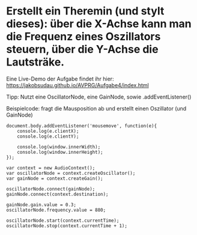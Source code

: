 # Erstellt ein Theremin (und stylt dieses): über die X-Achse kann man die Frequenz eines Oszillators steuern, über die Y-Achse die Lautsträke.

Eine Live-Demo der Aufgabe findet ihr hier: https://jakobsudau.github.io/AVPRG/Aufgabe4/index.html

Tipp: Nutzt eine OscillatorNode, eine GainNode, sowie .addEventListener()

Beispielcode: fragt die Mausposition ab und erstellt einen Oszillator (und GainNode)
```
document.body.addEventListener('mousemove', function(e){
    console.log(e.clientX);
    console.log(e.clientY);

    console.log(window.innerWidth);
    console.log(window.innerHeight);
});

var context = new AudioContext();
var oscillatorNode = context.createOscillator();
var gainNode = context.createGain();
    
oscillatorNode.connect(gainNode);
gainNode.connect(context.destination);

gainNode.gain.value = 0.3;
oscillatorNode.frequency.value = 880;

oscillatorNode.start(context.currentTime);
oscillatorNode.stop(context.currentTime + 1);
```